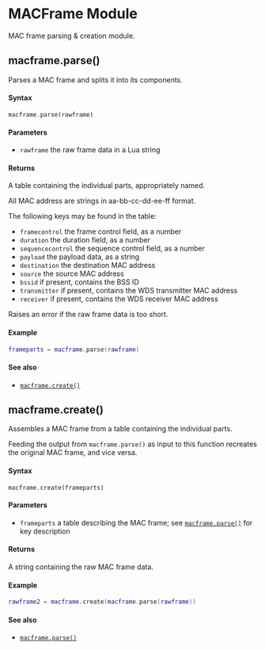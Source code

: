 # MACFrame Module

MAC frame parsing & creation module.

## macframe.parse()

Parses a MAC frame and splits it into its components.

#### Syntax
`macframe.parse(rawframe)`

#### Parameters
  - `rawframe` the raw frame data in a Lua string

#### Returns
A table containing the individual parts, appropriately named.

All MAC address are strings in aa-bb-cc-dd-ee-ff format.

The following keys may be found in the table:
  - `framecontrol` the frame control field, as a number
  - `duration` the duration field, as a number
  - `sequencecontrol` the sequence control field, as a number
  - `payload` the payload data, as a string
  - `destination` the destination MAC address
  - `source` the source MAC address
  - `bssid` if present, contains the BSS ID
  - `transmitter` if present, contains the WDS transmitter MAC address
  - `receiver` if present, contains the WDS receiver MAC address

Raises an error if the raw frame data is too short.

#### Example
```lua
frameparts = macframe.parse(rawframe)
```

#### See also
  - [`macframe.create()`](#macframecreate)

## macframe.create()

Assembles a MAC frame from a table containing the individual parts.

Feeding the output from `macframe.parse()` as input to this function recreates the original MAC frame, and vice versa.

#### Syntax
`macframe.create(frameparts)`

#### Parameters
  - `frameparts` a table describing the MAC frame; see [`macframe.parse()`](#macframeparse) for key description

#### Returns
A string containing the raw MAC frame data.

#### Example
```lua
rawframe2 = macframe.create(macframe.parse(rawframe))
```

#### See also
  - [`macframe.parse()`](#macframeparse)
